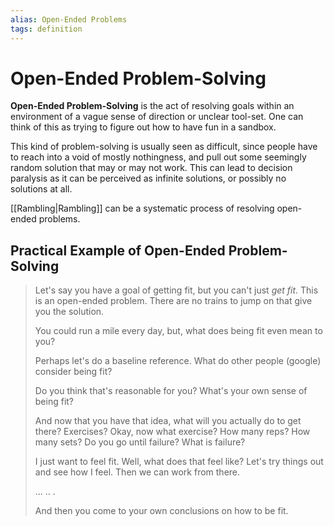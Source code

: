 ```yaml
---
alias: Open-Ended Problems
tags: definition
---
```

# Open-Ended Problem-Solving
**Open-Ended Problem-Solving** is the act of resolving goals within an environment of a vague sense of direction or unclear tool-set. One can think of this as trying to figure out how to have fun in a sandbox.

This kind of problem-solving is usually seen as difficult, since people have to reach into a void of mostly nothingness, and pull out some seemingly random solution that may or may not work. This can lead to decision paralysis as it can be perceived as infinite solutions, or possibly no solutions at all.

[[Rambling|Rambling]] can be a systematic process of resolving open-ended problems.

## Practical Example of Open-Ended Problem-Solving
> Let's say you have a goal of getting fit, but you can't just *get fit*. This is an open-ended problem. There are no trains to jump on that give you the solution.
> 
> You could run a mile every day, but, what does being fit even mean to you?
> 
> Perhaps let's do a baseline reference. What do other people (google) consider being fit?
> 
> Do you think that's reasonable for you? What's your own sense of being fit?
> 
> And now that you have that idea, what will you actually do to get there? Exercises? Okay, now what exercise? How many reps? How many sets? Do you go until failure? What is failure?
> 
> I just want to feel fit. Well, what does that feel like? Let's try things out and see how I feel. Then we can work from there.
> 
> ...
> ..
> .
> 
> And then you come to your own conclusions on how to be fit.